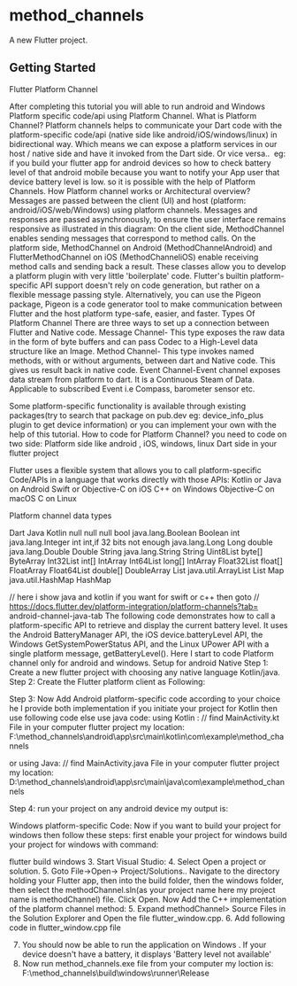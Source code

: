 # method_channels

A new Flutter project.

## Getting Started

Flutter Platform Channel

After completing this tutorial you will able to run android and Windows Platform specific code/api using Platform Channel.
What is Platform Channel?
Platform channels helps to communicate your Dart code with the platform-specific code/api (native side like android/iOS/windows/linux) in bidirectional way. Which  means we can expose a platform services in our host / native side and have it invoked from the Dart side. Or vice versa.. 
eg: if you build your flutter app for android devices so how to check  battery level of that android mobile because you want to notify your App user that device battery level is low. so it is possible with the help of Platform Channels.
How Platform channel works or Architectural overview?
Messages are passed between the client (UI) and host (platform: android/iOS/web/Windows) using platform channels. Messages and responses are passed asynchronously, to ensure the user interface remains responsive as illustrated in this diagram:
On the client side, MethodChannel enables sending messages that correspond to method calls. On the platform side, MethodChannel on Android (MethodChannelAndroid) and FlutterMethodChannel on iOS (MethodChanneliOS) enable receiving method calls and sending back a result. These classes allow you to develop a platform plugin with very little 'boilerplate' code.
Flutter's builtin platform-specific API support doesn't rely on code generation, but rather on a flexible message passing style. Alternatively, you can use the Pigeon package, Pigeon is a code generator tool to make communication between Flutter and the host platform type-safe, easier, and faster.
Types Of Platform Channel
There are three ways to set up a connection between Flutter and Native code.
Message Channel- This type exposes the raw data in the form of byte buffers and can pass Codec to a High-Level data structure like an Image.
Method Channel- This type invokes named methods, with or without arguments, between dart and Native code. This gives us result back in native code.
Event Channel-Event channel exposes data stream from platform to dart. It is a Continuous Steam of Data. Applicable to subscribed Event i.e Compass, barometer sensor etc.

Some platform-specific functionality is available through existing packages(try to search that package on pub.dev eg: device_info_plus plugin to get device information) or you can implement your own with the help of this tutorial.
How to code for Platform Channel?
you need to code on two side:
Platform side like android , iOS, windows, linux
Dart side in your flutter project

Flutter uses a flexible system that allows you to call platform-specific Code/APIs in a language that works directly with those APIs:
Kotlin or Java on Android
Swift or Objective-C on iOS
C++ on Windows
Objective-C on macOS
C on Linux

Platform channel data types

Dart                          Java                          Kotlin
null                          null                          null
bool                          java.lang.Boolean             Boolean
int                           java.lang.Integer             int
int,if 32 bits not enough     java.lang.Long                Long
double                        java.lang.Double              Double
String                        java.lang.String              String
Uint8List                     byte[]                        ByteArray
Int32List                     int[]                         IntArray
Int64List                     long[]                        IntArray
Float32List                   float[]                       FloatArray
Float64List                   double[]                      DoubleArray
List                          java.util.ArrayList           List
Map                           java.util.HashMap             HashMap

// here i show java and kotlin if you want for swift or c++ then goto
// https://docs.flutter.dev/platform-integration/platform-channels?tab=
android-channel-java-tab
The following code demonstrates how to call a platform-specific API to retrieve and display the current battery level. It uses the Android BatteryManager API, the iOS device.batteryLevel API, the Windows GetSystemPowerStatus API, and the Linux UPower API with a single platform message, getBatteryLevel().
Here I start to code Platform channel only for android and windows.
Setup for android Native
Step 1: Create a new flutter project with choosing any native language Kotlin/java.
Step 2: Create the Flutter platform client as Following:

Step 3: Now Add Android platform-specific code according to your choice he I provide both implementation if you initiate your project for Kotlin then use following code else use java code:
using Kotlin :
// find MainActivity.kt File in your computer flutter project my location:
F:\method_channels\android\app\src\main\kotlin\com\example\method_channels

or using Java:
// find MainActivity.java File in your computer flutter project my location:
D:\method_channels\android\app\src\main\java\com\example\method_channels

Step 4: run your project on any android device my output is:

Windows platform-specific Code:
Now if you want to build your project for windows then follow these steps:
first enable your project for windows
build your project for windows with command:

flutter build windows
3. Start Visual Studio:
4. Select Open a project or solution.
5. Goto File->Open-> Project/Solutions.. Navigate to the directory holding your Flutter app, then into the build folder, then the windows folder, then select the methodChannel.sln(as your project name here my project name is methodChannel) file. Click Open.
   Now Add the C++ implementation of the platform channel method:
5. Expand methodChannel> Source Files in the Solution Explorer and Open the file flutter_window.cpp.
6. Add following code in flutter_window.cpp file

7. You should now be able to run the application on Windows .
   If your device doesn't have a battery, it displays 'Battery level not available'
8. Now run method_channels.exe file from your computer my loction is:
   F:\method_channels\build\windows\runner\Release